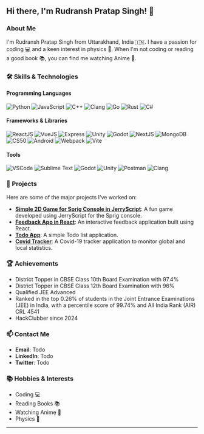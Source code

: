 ## Hi there, I'm Rudransh Pratap Singh! 👋

### About Me
I'm Rudransh Pratap Singh from Uttarakhand, India 🇮🇳. I have a passion for coding 💻 and a keen interest in physics 🔭. When I'm not coding or reading a good book 📚, you can find me watching Anime 🍿.

### 🛠️ Skills & Technologies

#### Programming Languages
![Python](https://img.shields.io/badge/Python-3776AB?style=for-the-badge&logo=python&logoColor=white)
![JavaScript](https://img.shields.io/badge/JavaScript-F7DF1E?style=for-the-badge&logo=javascript&logoColor=black)
![C++](https://img.shields.io/badge/C++-00599C?style=for-the-badge&logo=cplusplus&logoColor=white)
![Clang](https://img.shields.io/badge/Clang-000000?style=for-the-badge&logo=clang&logoColor=white)
![Go](https://img.shields.io/badge/Go-00ADD8?style=for-the-badge&logo=go&logoColor=white)
![Rust](https://img.shields.io/badge/Rust-000000?style=for-the-badge&logo=rust&logoColor=white)
![C#](https://img.shields.io/badge/C%23-239120?style=for-the-badge&logo=c-sharp&logoColor=white)

#### Frameworks & Libraries
![ReactJS](https://img.shields.io/badge/ReactJS-61DAFB?style=for-the-badge&logo=react&logoColor=black)
![VueJS](https://img.shields.io/badge/VueJS-4FC08D?style=for-the-badge&logo=vue.js&logoColor=white)
![Express](https://img.shields.io/badge/Express-000000?style=for-the-badge&logo=express&logoColor=white)
![Unity](https://img.shields.io/badge/Unity-000000?style=for-the-badge&logo=unity&logoColor=white)
![Godot](https://img.shields.io/badge/Godot-478CBF?style=for-the-badge&logo=godot-engine&logoColor=white)
![NextJS](https://img.shields.io/badge/NextJS-000000?style=for-the-badge&logo=next.js&logoColor=white)
![MongoDB](https://img.shields.io/badge/MongoDB-47A248?style=for-the-badge&logo=mongodb&logoColor=white)
![CS50](https://img.shields.io/badge/CS50-000000?style=for-the-badge&logo=cs50&logoColor=white)
![Android](https://img.shields.io/badge/Android-3DDC84?style=for-the-badge&logo=android&logoColor=white)
![Webpack](https://img.shields.io/badge/Webpack-8DD6F9?style=for-the-badge&logo=webpack&logoColor=black)
![Vite](https://img.shields.io/badge/Vite-646CFF?style=for-the-badge&logo=vite&logoColor=white)

#### Tools
![VSCode](https://img.shields.io/badge/VSCode-007ACC?style=for-the-badge&logo=visual-studio-code&logoColor=white)
![Sublime Text](https://img.shields.io/badge/Sublime_Text-FF9800?style=for-the-badge&logo=sublime-text&logoColor=white)
![Godot](https://img.shields.io/badge/Godot-478CBF?style=for-the-badge&logo=godot-engine&logoColor=white)
![Unity](https://img.shields.io/badge/Unity-000000?style=for-the-badge&logo=unity&logoColor=white)
![Postman](https://img.shields.io/badge/Postman-FF6C37?style=for-the-badge&logo=postman&logoColor=white)
![Clang](https://img.shields.io/badge/Clang-000000?style=for-the-badge&logo=clang&logoColor=white)

### 🌟 Projects
Here are some of the major projects I've worked on:
- **[Simple 2D Game for Sprig Console in JerryScript](#)**: A fun game developed using JerryScript for the Sprig console.
- **[Feedback App in React](#)**: An interactive feedback application built using React.
- **[Todo App](#)**: A simple Todo list application.
- **[Covid Tracker](#)**: A Covid-19 tracker application to monitor global and local statistics.

### 🏆 Achievements
- District Topper in CBSE Class 10th Board Examination with 97.4%
- District Topper in CBSE Class 12th Board Examination with 96%
- Qualified JEE Advanced
- Ranked in the top 0.26% of students in the Joint Entrance Examinations (JEE) in India, with a percentile score of 99.74% and All India Rank (AIR) CRL 4541
- HackClubber since 2024

### 📫 Contact Me
- **Email**: Todo
- **LinkedIn**: Todo
- **Twitter**: Todo

### 📚 Hobbies & Interests
- Coding 💻
- Reading Books 📚
- Watching Anime 🍿
- Physics 🔭

---

